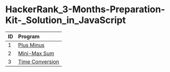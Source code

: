 # HackerRank_3-Months-Preparation-Kit-_Solution_in_JavaScript
| ID |   Program     |
| :-------- | :------- | 
| 1      | [Plus Minus](https://github.com/Avinash-web3/HackerRank_3-Months-Preparation-Kit-_Solution_in_JavaScript/blob/main/HackerRank/PlusMinus.js)  
| 2      |  [Mini-Max Sum](https://github.com/Avinash-web3/HackerRank_3-Months-Preparation-Kit-_Solution_in_JavaScript/blob/main/HackerRank/Mini-MaxSum.js) 
| 3      | [Time Conversion](https://github.com/Avinash-web3/HackerRank_3-Months-Preparation-Kit-_Solution_in_JavaScript/blob/main/HackerRank/TimeConversion.js)
